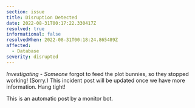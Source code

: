 ```yaml
---
section: issue
title: Disruption Detected
date: 2022-08-31T00:17:22.330417Z
resolved: true
informational: false
resolvedWhen: 2022-08-31T00:18:24.865489Z
affected:
  - Database
severity: disrupted
---
```

*Investigating* - _Someone_ forgot to feed the plot bunnies, so they stopped working! (Sorry.) This incident post will be updated once we have more information. Hang tight!

This is an automatic post by a monitor bot.
        
